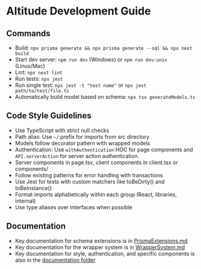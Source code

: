 # Altitude Development Guide

## Commands
- Build: `npx prisma generate && npx prisma generate --sql && npx next build`
- Start dev server: `npm run dev` (Windows) or `npm run dev:unix` (Linux/Mac)
- Lint: `npx next lint`
- Run tests: `npx jest`
- Run single test: `npx jest -t "test name"` or `npx jest path/to/test/file.ts`
- Automatically build model based on schema: `npx tsx generateModels.ts`

## Code Style Guidelines
- Use TypeScript with strict null checks
- Path alias: Use `~/` prefix for imports from src directory 
- Models follow decorator pattern with wrapped models
- Authentication: Use `withAuthentication` HOC for page components and `API.serverAction` for server action authentication.
- Server components in page.tsx, client components in client.tsx or components/
- Follow existing patterns for error handling with transactions
- Use Jest for tests with custom matchers like toBeDirty() and toBeInstance()
- Format imports alphabetically within each group (React, libraries, internal)
- Use type aliases over interfaces when possible

## Documentation
- Key documentation for schema extensions is in [PrismaExtensions.md](PrismaExtensions.md)
- Key documentation for the wrapper system is in [WrapperSystem.md](/documentation/WrapperSystem.md)
- Key documentation for style, authentication, and specific components is also in the [documentation folder](/documentation)